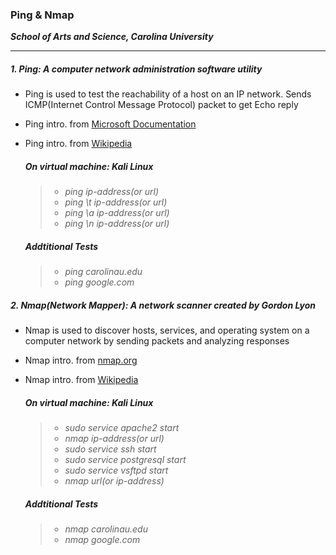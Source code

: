<h3> Ping & Nmap </h3>

**_School of Arts and Science, Carolina University_**

---

<h5> 1. Ping: A computer network administration software utility </h5>

-   Ping is used to test the reachability of a host on an IP network. Sends ICMP(Internet Control Message Protocol) packet to get Echo reply
-   Ping intro. from [Microsoft Documentation](https://docs.microsoft.com/en-us/windows-server/administration/windows-commands/ping)
-   Ping intro. from [Wikipedia](<https://en.wikipedia.org/wiki/Ping_(networking_utility)>)

       <h5>On virtual machine: Kali Linux</h5>

    > <ul>
    > <li><em>ping ip-address(or url)</em></li>
    > <li><em>ping \t ip-address(or url)</em></li>
    > <li><em>ping \a ip-address(or url)</em></li>
    > <li><em>ping \n ip-address(or url)</em></li>
    > </ul>

       <h5>Addtitional Tests</h5>

    > <ul>
    > <li><em>ping carolinau.edu</em></li>
    > <li><em>ping google.com</em></li>
    > </ul>

<h5> 2. Nmap(Network Mapper): A network scanner created by Gordon Lyon </h5>

-   Nmap is used to discover hosts, services, and operating system on a computer network by sending packets and analyzing responses
-   Nmap intro. from [nmap.org](https://nmap.org/)
-   Nmap intro. from [Wikipedia](https://en.wikipedia.org/wiki/Nmap/)

       <h5>On virtual machine: Kali Linux</h5>

    > <ul>
    > <li><em>sudo service apache2 start</em></li>
    > <li><em>nmap ip-address(or url)</em></li>
    > <li><em>sudo service ssh start</em></li>
    > <li><em>sudo service postgresql start</em></li>
    > <li><em>sudo service vsftpd start</em></li>
    > <li><em>nmap url(or ip-address)</em></li>
    > </ul>

       <h5>Addtitional Tests</h5>

    > <ul>
    > <li><em>nmap carolinau.edu</em></li>
    > <li><em>nmap google.com</em></li>
    > </ul>
